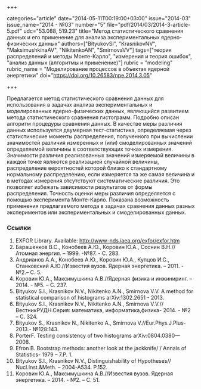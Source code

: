 +++

categories="article"
date="2014-05-11T00:19:00+03:00"
issue="2014-03"
issue_name="2014 - №03"
number="5"
file="pdf/2014/03/2014-3-article-5.pdf"
udc="53.088, 519.23"
title="Метод статистического сравнения данных и его применение для анализа экспериментальных ядерно-физических данных"
authors=["BityukovSI", "KrasnikovNV", "MaksimushkinaAV", "NikitenkoAN", "SmirnovaVV"]
tags=["теория распределений и методы Монте-Карло", "измерения и теория ошибок", "анализ данных (алгоритмы и применение)"]
rubric = "modeling"
rubric_name = "Моделирование процессов в объектах ядерной энергетики"
doi="https://doi.org/10.26583/npe.2014.3.05"

+++

Предлагается метод статистического сравнения данных для использования в задачах анализа экспериментальных и моделированных ядерно-физических данных, являющийся развитием метода статистического сравнения гистограмм. Подробно описан алгоритм процедуры сравнения данных. В качестве меры различия данных используется двумерная тест-статистика, определяемая через статистические моменты распределения, полученного при вычислении значимостей различия измеренных и (или) смоделированных значений определяемой величины в соответствующих точках измерения. Значимости различия реализованных значений измеряемой величины в каждой точке являются реализацией случайной величины, распределение вероятностей которой близко к стандартному нормальному распределению, если измеряется та же самая величина и в методах измерения отсутствуют систематические различия. Это позволяет избежать зависимости результатов от формы распределения. Точность оценки меры различия определяется с помощью эксперимента Монте-Карло. Показана возможность применения предлагаемого метода в задачах сравнения данных разных экспериментов или экспериментальных и смоделированных данных.

### Ссылки

1. EXFOR Library. Available: http://www-nds.iaea.org/exfor/exfor.htm
2. Барашенков В.С., Конобеев А.Ю., Коровин Ю.А., Соснин В.Н.//Атомная энергия. – 1999. -№87. - С. 283.
3. Андрианов А.А., Конобеев А.Ю., Коровин Ю.А., Купцов И.С., Станковский А.Ю.//Известия вузов. Ядерная энергетика. – 2011. - №2.– С. 5.
4. Коровин Ю.А., Максимушкина А.В.//Ядерная физика и инжиниринг. – 2014. - №5. – С. 237.
5. Bityukov S.I., Krasnikov N.V., Nikitenko A.N., Smirnova V.V. A method for statistical comparison of histograms arXiv:1302.2651 - 2013.
6. Bityukov S.I., Krasnikov N.V., Nikitenko A.N., Smirnova V.V.//ВестникРУДН.Серия: математика, информатика,физика- 2014. - №2 – С. 324.
7. Bityukov S., Krasnikov N., Nikitenko A., Smirnova V.//Eur.Phys.J.Plus- 2013.- №128:143.
8. PorterF. Testing consistency of two histograms arXiv:0804.0380— 2008.
9. Efron B. Bootstrap methods: another look at the jackknife/ / Annals of Statistics- 1979 – 7.P. 1.
10. Bityukov S.I., Krasnikov N.V., Distinguishability of Hypotheses// Nucl.Inst.&Meth. – 2004-A534. P.152.
11. Коровин Ю.А., Максимушкина А.В.//Известия вузов. Ядерная энергетика. – 2014. - №2. – С. 51.